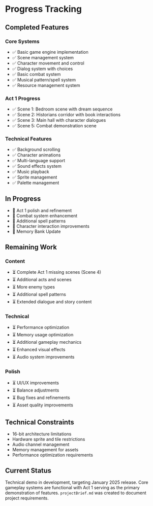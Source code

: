 # Progress Tracking

## Completed Features

### Core Systems
- ✅ Basic game engine implementation
- ✅ Scene management system
- ✅ Character movement and control
- ✅ Dialog system with choices
- ✅ Basic combat system
- ✅ Musical pattern/spell system
- ✅ Resource management system

### Act 1 Progress
- ✅ Scene 1: Bedroom scene with dream sequence
- ✅ Scene 2: Historians corridor with book interactions
- ✅ Scene 3: Main hall with character dialogues
- ✅ Scene 5: Combat demonstration scene

### Technical Features
- ✅ Background scrolling
- ✅ Character animations
- ✅ Multi-language support
- ✅ Sound effects system
- ✅ Music playback
- ✅ Sprite management
- ✅ Palette management

## In Progress
- 🔄 Act 1 polish and refinement
- 🔄 Combat system enhancement
- 🔄 Additional spell patterns
- 🔄 Character interaction improvements
- 🔄 Memory Bank Update

## Remaining Work

### Content
- ⏳ Complete Act 1 missing scenes (Scene 4)
- ⏳ Additional acts and scenes
- ⏳ More enemy types
- ⏳ Additional spell patterns
- ⏳ Extended dialogue and story content

### Technical
- ⏳ Performance optimization
- ⏳ Memory usage optimization
- ⏳ Additional gameplay mechanics
- ⏳ Enhanced visual effects
- ⏳ Audio system improvements

### Polish
- ⏳ UI/UX improvements
- ⏳ Balance adjustments
- ⏳ Bug fixes and refinements
- ⏳ Asset quality improvements

## Technical Constraints
- 16-bit architecture limitations
- Hardware sprite and tile restrictions
- Audio channel management
- Memory management for assets
- Performance optimization requirements

## Current Status
Technical demo in development, targeting January 2025 release. Core gameplay systems are functional with Act 1 serving as the primary demonstration of features. `projectBrief.md` was created to document project requirements.
